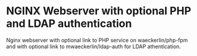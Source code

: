 # NGINX Webserver with optional PHP and LDAP authentication

Nginx webserver with optional link to PHP service on waeckerlin/php-fpm and with optional link to mwaeckerlin/ldap-auth for LDAP athentication.